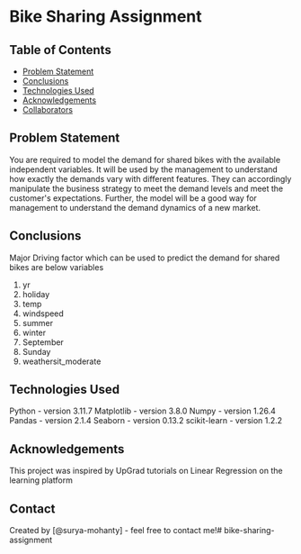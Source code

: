 # Bike Sharing Assignment

## Table of Contents
- [Problem Statement](#Problem-Statement)
- [Conclusions](#conclusions)
- [Technologies Used](#technologies-used)
- [Acknowledgements](#acknowledgements)
- [Collaborators](#collaborators)

<!-- You can include any other section that is pertinent to your problem -->

## Problem Statement

You are required to model the demand for shared bikes with the available independent variables. It will be used by the management to understand how exactly the demands vary with different features. They can accordingly manipulate the business strategy to meet the demand levels and meet the customer's expectations. Further, the model will be a good way for management to understand the demand dynamics of a new market. 

<!-- You don't have to answer all the questions - just the ones relevant to your project. -->

## Conclusions
Major Driving factor which can be used to predict the demand for shared bikes are below variables 
  1. yr
  2. holiday
  3. temp
  4. windspeed
  5. summer
  6. winter
  7. September
  8. Sunday
  9. weathersit_moderate

<!-- You don't have to answer all the questions - just the ones relevant to your project. -->


## Technologies Used
Python - version 3.11.7
Matplotlib - version 3.8.0
Numpy - version 1.26.4
Pandas - version 2.1.4
Seaborn - version 0.13.2
scikit-learn - version 1.2.2


## Acknowledgements
This project was inspired by UpGrad tutorials on Linear Regression  on the learning platform


## Contact
Created by [@surya-mohanty] - feel free to contact me!# bike-sharing-assignment
